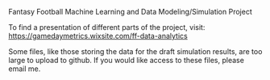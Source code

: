 Fantasy Football Machine Learning and Data Modeling/Simulation Project

To find a presentation of different parts of the project, visit:
https://gamedaymetrics.wixsite.com/ff-data-analytics

Some files, like those storing the data for the draft simulation results, are too large to upload to github. If you would like access to these files, please email me.
